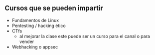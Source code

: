 ## Cursos que se pueden impartir

- Fundamentos de Linux
- Pentesting / hacking ético
- CTfs
	- al mejorar la clase este puede ser un curso para el canal o para vender
- Webhacking o appsec

